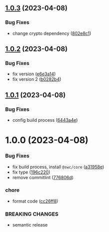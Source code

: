 ## [1.0.3](https://github.com/topgunjs/topgun-socket/compare/v1.0.2...v1.0.3) (2023-04-08)


### Bug Fixes

* change crypto dependency ([802e8c1](https://github.com/topgunjs/topgun-socket/commit/802e8c19624e90992244e6b629ec445ae15dc3ed))

## [1.0.2](https://github.com/topgunjs/topgun-socket/compare/v1.0.1...v1.0.2) (2023-04-08)


### Bug Fixes

* fix version ([e6e3a14](https://github.com/topgunjs/topgun-socket/commit/e6e3a14e10fe7b0fed19b24cd333576e3894ab21))
* fix version 2 ([b0282b4](https://github.com/topgunjs/topgun-socket/commit/b0282b46d2d5e9e7536bd5ee84e9cd21406ee25d))

## [1.0.1](https://github.com/topgunjs/topgun-socket/compare/v1.0.0...v1.0.1) (2023-04-08)


### Bug Fixes

* config build process ([6443a4e](https://github.com/topgunjs/topgun-socket/commit/6443a4e435c2d64d218157473bb255bfcc1a3053))

# 1.0.0 (2023-04-08)


### Bug Fixes

* fix build process, install `@swc/core` ([a31958e](https://github.com/topgunjs/topgun-socket/commit/a31958e0ad8f41d4ef64c5a2d0215bae36aab112))
* fix type ([196c220](https://github.com/topgunjs/topgun-socket/commit/196c22060c702ea599664d5cd4e20ffbf06d99ad))
* remove commitlint ([776806d](https://github.com/topgunjs/topgun-socket/commit/776806d6f691097b6b7cbcef16354c84062a5552))


### chore

* format code ([cc26ff8](https://github.com/topgunjs/topgun-socket/commit/cc26ff8481903d52fd04910ee76b52e0bf301b31))


### BREAKING CHANGES

* semantic release
